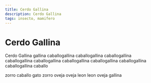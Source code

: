 ```yaml
---
title: Cerdo Gallina
description: Cerdo Gallina
tags: insecto, mamifero
---
```


# Cerdo Gallina

Cerdo Gallina gallina caballogallina caballogallina caballogallina caballogallina caballogallina caballogallina caballogallina caballogallina caballogallina caballo

zorro caballo gato zorro oveja oveja leon leon oveja gallina